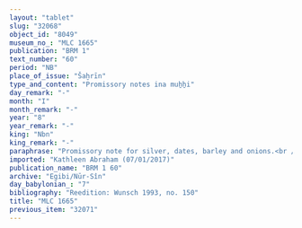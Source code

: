 ```yaml
---
layout: "tablet"
slug: "32068"
object_id: "8049"
museum_no_: "MLC 1665"
publication: "BRM 1"
text_number: "60"
period: "NB"
place_of_issue: "Šaḫrīn"
type_and_content: "Promissory notes ina muẖẖi"
day_remark: "-"
month: "I"
month_remark: "-"
year: "8"
year_remark: "-"
king: "Nbn"
king_remark: "-"
paraphrase: "Promissory note for silver, dates, barley and onions.<br /> <strong>B</strong> owes 3 minas and 33 23/24 shekels of medium quality silver, of which one-eighth is alloy, and 15;2.0.0 (kor) of dates, 31;2.0.4 (kor) of barley, 11000 strings of onions to<strong> A</strong>. The barley and the onions should be delivered without interest in Ayyār (II), in one payment according to the creditor&#39;s measure and on his land (or: house) (<em>bītu</em>). The dates should be delivered in Ta&scaron;rīt (VII) under the same circumstances but with a 20% interest. The interest rate is 0;1.0.0 kor of dates for each kor of indebted dates. On the silver the debtor has been paying interest for the past seven days (&quot;since the 1<sup>st</sup> of Nisan (I) of Nabonidus&#39; 8<sup>th</sup> year&quot;). Names of 3 witnesses and the scribe: Tabnēa/Nab&ucirc;-&scaron;umu-lī&scaron;ir.<br /> <br /> <strong>A</strong> = Iddin-Marduk/Iqī&scaron;āya//Nūr-S&icirc;n; <strong>B</strong> = Nab&ucirc;-dīnu-epu&scaron;//Kinūnāya"
imported: "Kathleen Abraham (07/01/2017)"
publication_name: "BRM 1 60"
archive: "Egibi/Nūr-Sîn"
day_babylonian_: "7"
bibliography: "Reedition: Wunsch 1993, no. 150"
title: "MLC 1665"
previous_item: "32071"
---
```

